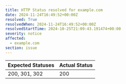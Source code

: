 ```yaml
---
title: HTTP Status resolved for example.com
date: 2024-11-24T16:49:52+00:00Z
resolved: True
resolvedWhen: 2024-11-24T16:49:52+00:00Z
resolvedStartTime: 2024-10-25T21:09:43.191474+00:00
severity: notice
affected:
  - example.com
section: issue
---
```


| Expected Statuses | Actual Status  |
|-------------------|----------------|
| 200, 301, 302 | 200 |
